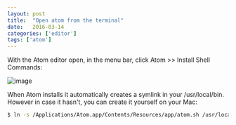 ```yaml
---
layout: post
title:  "Open atom from the terminal"
date:   2016-03-14
categories: ['editor']
tags: ['atom']
---
```


With the Atom editor open, in the menu bar, click Atom >> Install Shell Commands:

![image](https://user-images.githubusercontent.com/6168498/71335565-3f84db80-257e-11ea-80c5-dd5aeb97595d.png)

When Atom installs it automatically creates a symlink in your /usr/local/bin. However in case it hasn't, you can create it yourself on your Mac:

```bash
$ ln -s /Applications/Atom.app/Contents/Resources/app/atom.sh /usr/local/bin/atom
```
